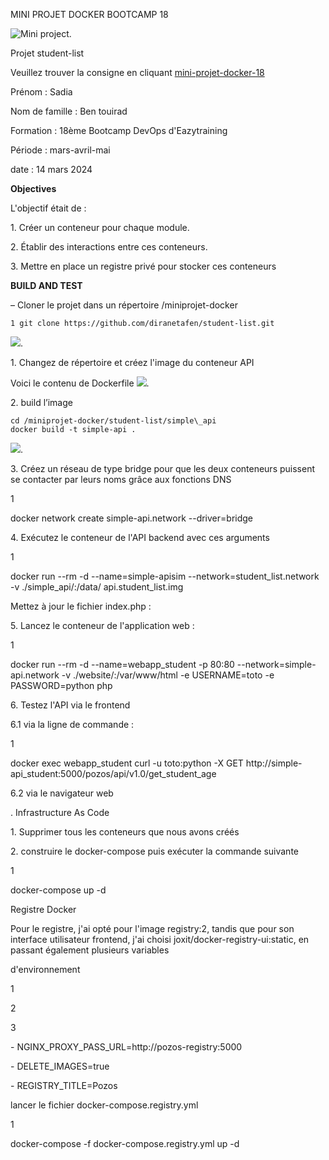 ﻿ MINI PROJET DOCKER BOOTCAMP 18


  ![Mini project](https://github.com/Sadiaben/project2/blob/main/php-dev.png "Mini project").

Projet student-list

Veuillez trouver la consigne en cliquant [mini-projet-docker-18](https://github.com/diranetafen/student-list)

Prénom : Sadia

Nom de famille : Ben touirad

Formation : 18ème Bootcamp DevOps d'Eazytraining

Période : mars-avril-mai

date : 14 mars 2024

**Objectives**

L'objectif était de :

1\. Créer un conteneur pour chaque module.

2\. Établir des interactions entre ces conteneurs.

3\. Mettre en place un registre privé pour stocker ces conteneurs

**BUILD AND TEST**

– Cloner le projet dans un répertoire /miniprojet-docker

    1 git clone https://github.com/diranetafen/student-list.git
![](https://github.com/Sadiaben/project2/blob/main/1.png "").


1\. Changez de répertoire et créez l'image du conteneur API

Voici le contenu de Dockerfile
![](https://github.com/Sadiaben/project2/blob/main/2.png "").

2\. build l’image

    cd /miniprojet-docker/student-list/simple\_api
    docker build -t simple-api .

![](https://github.com/Sadiaben/project2/blob/main/3.png "").

<a name="br2"></a> 

3\. Créez un réseau de type bridge pour que les deux conteneurs puissent se contacter par leurs noms grâce aux fonctions DNS

1

docker network create simple-api.network --driver=bridge

4\. Exécutez le conteneur de l'API backend avec ces arguments

1

docker run --rm -d --name=simple-apisim --network=student\_list.network -v ./simple\_api/:/data/ api.student\_list.img

Mettez à jour le fichier index.php :

5\. Lancez le conteneur de l'application web :

1

docker run --rm -d --name=webapp\_student -p 80:80 --network=simple-api.network -v ./website/:/var/www/html -e USERNAME=toto -e PASSWORD=python php



<a name="br3"></a> 

6\. Testez l'API via le frontend

6\.1 via la ligne de commande :

1

docker exec webapp\_student curl -u toto:python -X GET http://simple-api\_student:5000/pozos/api/v1.0/get\_student\_age

6\.2 via le navigateur web

. Infrastructure As Code

1\. Supprimer tous les conteneurs que nous avons créés



<a name="br4"></a> 

2\. construire le docker-compose puis exécuter la commande suivante

1

docker-compose up -d

Registre Docker

Pour le registre, j'ai opté pour l'image registry:2, tandis que pour son interface utilisateur frontend, j'ai choisi joxit/docker-registry-ui:static, en passant également plusieurs variables

d'environnement

1

2

3

\- NGINX\_PROXY\_PASS\_URL=http://pozos-registry:5000

\- DELETE\_IMAGES=true

\- REGISTRY\_TITLE=Pozos

lancer le fichier docker-compose.registry.yml

1

docker-compose -f docker-compose.registry.yml up -d



<a name="br5"></a> 

